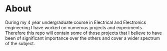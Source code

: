 # About
During my 4 year undergraduate course in Electrical and Electronics engineering I have worked on numerous projects and experiments. Therefore this repo will contain some of those projects that I believe to have been of significant importance over the others and cover a wider spectrum of the subject.
